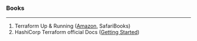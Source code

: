 
### Books
------
1. Terraform Up & Running ([Amazon](https://www.amazon.com/Terraform-Running-Writing-Infrastructure-Code/dp/1491977086), SafariBooks)
2. HashiCorp Terraform official Docs ([Getting Started](https://www.terraform.io/intro/getting-started/install.html))
